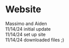 # Website
Massimo and Aiden <br>
11/14/24 initial update
<br>
11/14/24 set up site <br>
11/14/24 downloaded files ;) <br>